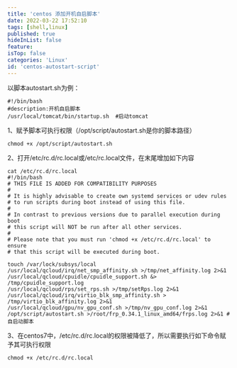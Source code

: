 ```yaml
---
title: 'centos 添加开机自启脚本'
date: 2022-03-22 17:52:10
tags: [shell,linux]
published: true
hideInList: false
feature: 
isTop: false
categories: 'Linux'
id: 'centos-autostart-script'
---
```

以脚本autostart.sh为例：
```shell
#!/bin/bash
#description:开机自启脚本
/usr/local/tomcat/bin/startup.sh  #启动tomcat
```

1、赋予脚本可执行权限（/opt/script/autostart.sh是你的脚本路径）
```shell
chmod +x /opt/script/autostart.sh
```

2、打开/etc/rc.d/rc.local或/etc/rc.local文件，在末尾增加如下内容
```shell
cat /etc/rc.d/rc.local
#!/bin/bash
# THIS FILE IS ADDED FOR COMPATIBILITY PURPOSES
#
# It is highly advisable to create own systemd services or udev rules
# to run scripts during boot instead of using this file.
#
# In contrast to previous versions due to parallel execution during boot
# this script will NOT be run after all other services.
#
# Please note that you must run 'chmod +x /etc/rc.d/rc.local' to ensure
# that this script will be executed during boot.

touch /var/lock/subsys/local
/usr/local/qcloud/irq/net_smp_affinity.sh >/tmp/net_affinity.log 2>&1
/usr/local/qcloud/cpuidle/cpuidle_support.sh &> /tmp/cpuidle_support.log
/usr/local/qcloud/rps/set_rps.sh >/tmp/setRps.log 2>&1
/usr/local/qcloud/irq/virtio_blk_smp_affinity.sh > /tmp/virtio_blk_affinity.log 2>&1
/usr/local/qcloud/gpu/nv_gpu_conf.sh >/tmp/nv_gpu_conf.log 2>&1
/opt/script/autostart.sh >/root/frp_0.34.1_linux_amd64/frps.log 2>&1 # 自启动脚本

```

3、在centos7中，/etc/rc.d/rc.local的权限被降低了，所以需要执行如下命令赋予其可执行权限
```shell
chmod +x /etc/rc.d/rc.local
```

<!-- more -->
